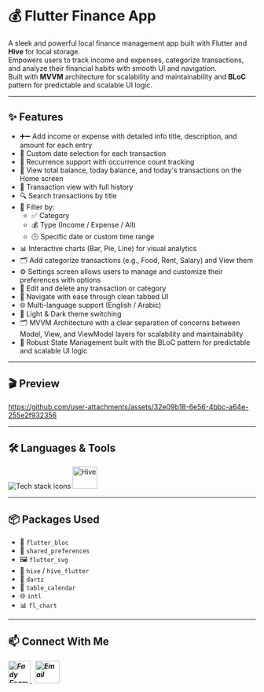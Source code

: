 # 💰 Flutter Finance App

A sleek and powerful local finance management app built with Flutter and **Hive** for local storage.  
Empowers users to track income and expenses, categorize transactions, and analyze their financial habits with smooth UI and navigation.  
Built with **MVVM** architecture for scalability and maintainability and **BLoC** pattern for predictable and scalable UI logic.

---

## ✨ Features

- ➕➖ Add income or expense with detailed info title, description, and amount for each entry
- 📅 Custom date selection for each transaction  
- 🔁 Recurrence support with occurrence count tracking   
- 🧮 View total balance, today balance, and today's transactions on the Home screen  
- 📄 Transaction view with full history  
- 🔍 Search transactions by title  
- 🧮 Filter by:
  - ✅ Category  
  - 💰 Type (Income / Expense / All)  
  - 🕒 Specific date or custom time range 
- 📊 Interactive charts (Bar, Pie, Line) for visual analytics
- 🗂️ Add categorize transactions (e.g., Food, Rent, Salary) and View them  
- ⚙️ Settings screen allows users to manage and customize their preferences with options
- 📝 Edit and delete any transaction or category
- 🧭 Navigate with ease through clean tabbed UI  
- 🌐 Multi-language support (English / Arabic)  
- 🎨 Light & Dark theme switching  
- 🗂️ MVVM Architecture with a clear separation of concerns between Model, View, and ViewModel layers for scalability and maintainability    
- 🧠 Robust State Management built with the BLoC pattern for predictable and scalable UI logic  
---

## 🎬 Preview

https://github.com/user-attachments/assets/32e09b18-6e56-4bbc-a64e-255e2f932356

---

## 🛠️ Languages & Tools
<p align="left"> 
        <img src="https://skillicons.dev/icons?i=flutter,dart,vscode,git,github" alt="Tech stack icons" />
        <img src="https://encrypted-tbn0.gstatic.com/images?q=tbn:ANd9GcTMPq4YNrCDzxfBUu7I4wlkncj7XnUgF8rl1A&s" alt="Hive" width="50" height="45" />
</p>

---

## 📦 Packages Used

- 🧠 `flutter_bloc`  
- 💾 `shared_preferences`  
- 🖼️ `flutter_svg`  
- 🐝 `hive` / `hive_flutter`  
- 🧠 `dartz`  
- 📅 `table_calendar`  
- 🌐 `intl`  
- 📊 `fl_chart`

---

## 📫 Connect With Me
<h5 align="left"> 
<a href="https://www.linkedin.com/in/fady-esam/" target="_blank"> 
  <img src="https://raw.githubusercontent.com/rahuldkjain/github-profile-readme-generator/master/src/images/icons/Social/linked-in-alt.svg" alt="Fady Esam" height="45" width="45" /> 
  </a> 
   &nbsp;
  <a href="mailto:fady.esam.0101@gmail.com" target="_blank"> 
    <img src="https://cdn-icons-png.flaticon.com/512/732/732200.png" alt="Email" height="45" width="50" /> 
</a> 
</h5>



